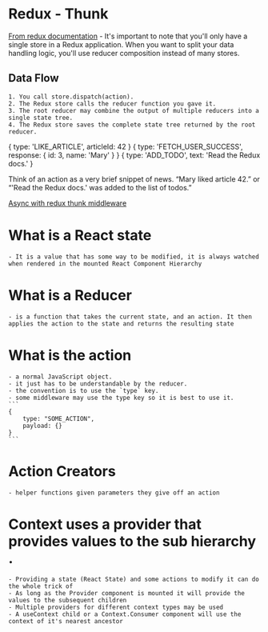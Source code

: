 # Redux - Thunk


[From redux documentation](https://redux.js.org/basics/store)
    - It's important to note that you'll only have a single store in a Redux application. When you want to split your data handling logic, you'll use reducer composition instead of many stores.


## Data Flow

    1. You call store.dispatch(action).
    2. The Redux store calls the reducer function you gave it.
    3. The root reducer may combine the output of multiple reducers into a single state tree.
    4. The Redux store saves the complete state tree returned by the root reducer.



 { type: 'LIKE_ARTICLE', articleId: 42 }
 { type: 'FETCH_USER_SUCCESS', response: { id: 3, name: 'Mary' } }
 { type: 'ADD_TODO', text: 'Read the Redux docs.' }

Think of an action as a very brief snippet of news. “Mary liked article 42.” or “'Read the Redux docs.' was added to the list of todos.”





[Async with redux thunk middleware](https://www.youtube.com/watch?v=z2XCUu2wIl0)


# What is a React state
    - It is a value that has some way to be modified, it is always watched when rendered in the mounted React Component Hierarchy 

# What is a Reducer
    - is a function that takes the current state, and an action. It then applies the action to the state and returns the resulting state

# What is the action
    - a normal JavaScript object.
    - it just has to be understandable by the reducer.
    - the convention is to use the `type` key.
    - some middleware may use the type key so it is best to use it.
    ``` 
    { 
        type: "SOME_ACTION", 
        payload: {}
    } 
    ``` 
# Action Creators
    - helper functions given parameters they give off an action


# Context uses a provider that provides values to the sub hierarchy .

    - Providing a state (React State) and some actions to modify it can do the whole trick of 
    - As long as the Provider component is mounted it will provide the values to the subsequent children
    - Multiple providers for different context types may be used
    - A useContext child or a Context.Consumer component will use the context of it's nearest ancestor 

